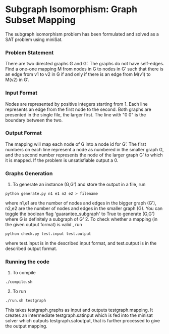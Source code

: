 # Subgraph Isomorphism: Graph Subset Mapping
The subgraph isomorphism problem has been formulated and solved as a SAT problem using miniSat. 

### Problem Statement
There are two directed graphs G and G’. The graphs do not have self-edges. Find a one-one mapping M from nodes in G to nodes in G’ such that there is an edge from v1 to v2 in G if and only if there is an edge from M(v1) to M(v2) in G'.

### Input Format
Nodes are represented by positive integers starting from 1. Each line represents an edge from the first node to the second. Both graphs are presented in the single file, the larger first. The line with "0 0" is the boundary between the two.

### Output Format
The mapping will map each node of G into a node id for G’. The first numbers on each line represent a node as numbered in the smaller graph G, and the second number represents the node of the larger graph G’ to which it is mapped. If the problem is unsatisfiable output a 0.

### Graphs Generation
1. To generate an instance (G,G') and store the output in a file, run
```
python generate.py n1 e1 n2 e2 > filename
```
where n1,e1 are the number of nodes and edges in the bigger graph (G'), n2,e2 are the number of nodes and edges in the smaller graph (G). You can toggle the boolean flag 'guarantee_subgraph' to True to generate (G,G') where G is definitely a subgraph of G'
2. To check whether a mapping (in the given output format) is valid , run
```
python check.py test.input test.output
```
where test.input is in the described input format, and test.output is in the described output format.

### Running the code
1. To compile
```
./compile.sh
```

2. To run
```
./run.sh testgraph
```
This takes testgraph.graphs as input and outputs testgraph.mapping. It creates an intermediate testgraph.satinput which is fed into the minisat solver which outputs testgraph.satoutput, that is further processed to give the output mapping.




